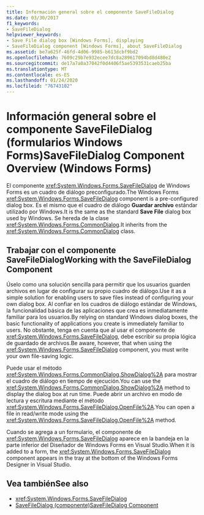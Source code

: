 ```yaml
---
title: Información general sobre el componente SaveFileDialog
ms.date: 03/30/2017
f1_keywords:
- SaveFileDialog
helpviewer_keywords:
- Save File dialog box [Windows Forms], displaying
- SaveFileDialog component [Windows Forms], about SaveFileDialog
ms.assetid: be7a625f-46fd-4d06-9985-b613dcbf9bd2
ms.openlocfilehash: 7609c29b7e932ecee7dc8a289617094bd8d480e2
ms.sourcegitcommit: de17a7a0a37042f0d4406f5ae5393531caeb25ba
ms.translationtype: MT
ms.contentlocale: es-ES
ms.lasthandoff: 01/24/2020
ms.locfileid: "76743102"
---
```

# <a name="savefiledialog-component-overview-windows-forms"></a><span data-ttu-id="22360-102">Información general sobre el componente SaveFileDialog (formularios Windows Forms)</span><span class="sxs-lookup"><span data-stu-id="22360-102">SaveFileDialog Component Overview (Windows Forms)</span></span>

<span data-ttu-id="22360-103">El componente <xref:System.Windows.Forms.SaveFileDialog> de Windows Forms es un cuadro de diálogo preconfigurado.</span><span class="sxs-lookup"><span data-stu-id="22360-103">The Windows Forms <xref:System.Windows.Forms.SaveFileDialog> component is a pre-configured dialog box.</span></span> <span data-ttu-id="22360-104">Es el mismo que el cuadro de diálogo **Guardar archivo** estándar utilizado por Windows.</span><span class="sxs-lookup"><span data-stu-id="22360-104">It is the same as the standard **Save File** dialog box used by Windows.</span></span> <span data-ttu-id="22360-105">Se hereda de la clase <xref:System.Windows.Forms.CommonDialog>.</span><span class="sxs-lookup"><span data-stu-id="22360-105">It inherits from the <xref:System.Windows.Forms.CommonDialog> class.</span></span>

## <a name="working-with-the-savefiledialog-component"></a><span data-ttu-id="22360-106">Trabajar con el componente SaveFileDialog</span><span class="sxs-lookup"><span data-stu-id="22360-106">Working with the SaveFileDialog Component</span></span>

<span data-ttu-id="22360-107">Úselo como una solución sencilla para permitir que los usuarios guarden archivos en lugar de configurar su propio cuadro de diálogo.</span><span class="sxs-lookup"><span data-stu-id="22360-107">Use it as a simple solution for enabling users to save files instead of configuring your own dialog box.</span></span> <span data-ttu-id="22360-108">Al confiar en los cuadros de diálogo estándar de Windows, la funcionalidad básica de las aplicaciones que crea es inmediatamente familiar para los usuarios.</span><span class="sxs-lookup"><span data-stu-id="22360-108">By relying on standard Windows dialog boxes, the basic functionality of applications you create is immediately familiar to users.</span></span> <span data-ttu-id="22360-109">No obstante, tenga en cuenta que al usar el componente de <xref:System.Windows.Forms.SaveFileDialog>, debe escribir su propia lógica de guardado de archivos.</span><span class="sxs-lookup"><span data-stu-id="22360-109">Be aware, however, that when using the <xref:System.Windows.Forms.SaveFileDialog> component, you must write your own file-saving logic.</span></span>

<span data-ttu-id="22360-110">Puede usar el método <xref:System.Windows.Forms.CommonDialog.ShowDialog%2A> para mostrar el cuadro de diálogo en tiempo de ejecución.</span><span class="sxs-lookup"><span data-stu-id="22360-110">You can use the <xref:System.Windows.Forms.CommonDialog.ShowDialog%2A> method to display the dialog box at run time.</span></span> <span data-ttu-id="22360-111">Puede abrir un archivo en modo de lectura y escritura mediante el método <xref:System.Windows.Forms.SaveFileDialog.OpenFile%2A>.</span><span class="sxs-lookup"><span data-stu-id="22360-111">You can open a file in read/write mode using the <xref:System.Windows.Forms.SaveFileDialog.OpenFile%2A> method.</span></span>

<span data-ttu-id="22360-112">Cuando se agrega a un formulario, el componente de <xref:System.Windows.Forms.SaveFileDialog> aparece en la bandeja en la parte inferior del Diseñador de Windows Forms en Visual Studio.</span><span class="sxs-lookup"><span data-stu-id="22360-112">When it is added to a form, the <xref:System.Windows.Forms.SaveFileDialog> component appears in the tray at the bottom of the Windows Forms Designer in Visual Studio.</span></span>

## <a name="see-also"></a><span data-ttu-id="22360-113">Vea también</span><span class="sxs-lookup"><span data-stu-id="22360-113">See also</span></span>

- <xref:System.Windows.Forms.SaveFileDialog>
- [<span data-ttu-id="22360-114">SaveFileDialog (componente)</span><span class="sxs-lookup"><span data-stu-id="22360-114">SaveFileDialog Component</span></span>](savefiledialog-component-windows-forms.md)

